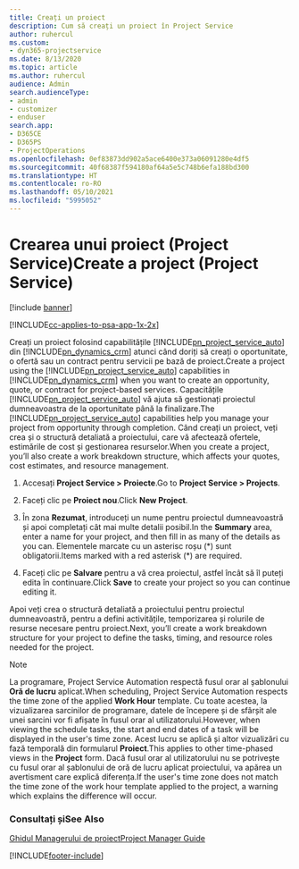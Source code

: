 ```yaml
---
title: Creați un proiect
description: Cum să creați un proiect în Project Service
author: ruhercul
ms.custom:
- dyn365-projectservice
ms.date: 8/13/2020
ms.topic: article
ms.author: ruhercul
audience: Admin
search.audienceType:
- admin
- customizer
- enduser
search.app:
- D365CE
- D365PS
- ProjectOperations
ms.openlocfilehash: 0ef83873dd902a5ace6400e373a06091280e4df5
ms.sourcegitcommit: 40f68387f594180af64a5e5c748b6efa188bd300
ms.translationtype: HT
ms.contentlocale: ro-RO
ms.lasthandoff: 05/10/2021
ms.locfileid: "5995052"
---
```

# <a name="create-a-project-project-service"></a><span data-ttu-id="243a1-103">Crearea unui proiect (Project Service)</span><span class="sxs-lookup"><span data-stu-id="243a1-103">Create a project (Project Service)</span></span>

[!include [banner](../includes/psa-now-project-operations.md)]

[!INCLUDE[cc-applies-to-psa-app-1x-2x](../includes/cc-applies-to-psa-app-1x-2x.md)]

<span data-ttu-id="243a1-104">Creați un proiect folosind capabilitățile [!INCLUDE[pn_project_service_auto](../includes/pn-project-service-auto.md)] din [!INCLUDE[pn_dynamics_crm](../includes/pn-dynamics-crm.md)] atunci când doriți să creați o oportunitate, o ofertă sau un contract pentru servicii pe bază de proiect.</span><span class="sxs-lookup"><span data-stu-id="243a1-104">Create a project using the [!INCLUDE[pn_project_service_auto](../includes/pn-project-service-auto.md)] capabilities in [!INCLUDE[pn_dynamics_crm](../includes/pn-dynamics-crm.md)] when you want to create an opportunity, quote, or contract for project-based services.</span></span> <span data-ttu-id="243a1-105">Capacitățile [!INCLUDE[pn_project_service_auto](../includes/pn-project-service-auto.md)] vă ajuta să gestionați proiectul dumneavoastra de la oportunitate până la finalizare.</span><span class="sxs-lookup"><span data-stu-id="243a1-105">The [!INCLUDE[pn_project_service_auto](../includes/pn-project-service-auto.md)] capabilities help you manage your project from opportunity through completion.</span></span> <span data-ttu-id="243a1-106">Când creați un proiect, veți crea și o structură detaliată a proiectului, care vă afectează ofertele, estimările de cost și gestionarea resurselor.</span><span class="sxs-lookup"><span data-stu-id="243a1-106">When you create a project, you’ll also create a work breakdown structure, which affects your quotes, cost estimates, and resource management.</span></span>  
  
1.  <span data-ttu-id="243a1-107">Accesați **Project Service > Proiecte**.</span><span class="sxs-lookup"><span data-stu-id="243a1-107">Go to **Project Service > Projects**.</span></span>  
  
2.  <span data-ttu-id="243a1-108">Faceți clic pe **Proiect nou**.</span><span class="sxs-lookup"><span data-stu-id="243a1-108">Click **New Project**.</span></span>  
  
3.  <span data-ttu-id="243a1-109">În zona **Rezumat**, introduceți un nume pentru proiectul dumneavoastră și apoi completați cât mai multe detalii posibil.</span><span class="sxs-lookup"><span data-stu-id="243a1-109">In the **Summary** area, enter a name for your project, and then fill in as many of the details as you can.</span></span> <span data-ttu-id="243a1-110">Elementele marcate cu un asterisc roșu (\*) sunt obligatorii.</span><span class="sxs-lookup"><span data-stu-id="243a1-110">Items marked with a red asterisk (\*) are required.</span></span>  
  
4.  <span data-ttu-id="243a1-111">Faceți clic pe **Salvare** pentru a vă crea proiectul, astfel încât să îl puteți edita în continuare.</span><span class="sxs-lookup"><span data-stu-id="243a1-111">Click **Save** to create your project so you can continue editing it.</span></span>  
  
<span data-ttu-id="243a1-112">Apoi veți crea o structură detaliată a proiectului pentru proiectul dumneavoastră, pentru a defini activitățile, temporizarea și rolurile de resurse necesare pentru proiect.</span><span class="sxs-lookup"><span data-stu-id="243a1-112">Next, you’ll create a work breakdown structure for your project to define the tasks, timing, and resource roles needed for the project.</span></span>  

> [!NOTE]
> <span data-ttu-id="243a1-113">La programare, Project Service Automation respectă fusul orar al șablonului **Oră de lucru** aplicat.</span><span class="sxs-lookup"><span data-stu-id="243a1-113">When scheduling, Project Service Automation respects the time zone of the applied **Work Hour** template.</span></span> <span data-ttu-id="243a1-114">Cu toate acestea, la vizualizarea sarcinilor de programare, datele de începere și de sfârșit ale unei sarcini vor fi afișate în fusul orar al utilizatorului.</span><span class="sxs-lookup"><span data-stu-id="243a1-114">However, when viewing the schedule tasks, the start and end dates of a task will be displayed in the user's time zone.</span></span> <span data-ttu-id="243a1-115">Acest lucru se aplică și altor vizualizări cu fază temporală din formularul **Proiect**.</span><span class="sxs-lookup"><span data-stu-id="243a1-115">This applies to other time-phased views in the **Project** form.</span></span> <span data-ttu-id="243a1-116">Dacă fusul orar al utilizatorului nu se potrivește cu fusul orar al șablonului de oră de lucru aplicat proiectului, va apărea un avertisment care explică diferența.</span><span class="sxs-lookup"><span data-stu-id="243a1-116">If the user's time zone does not match the time zone of the work hour template applied to the project, a warning which explains the difference will occur.</span></span> 
  
### <a name="see-also"></a><span data-ttu-id="243a1-117">Consultați și</span><span class="sxs-lookup"><span data-stu-id="243a1-117">See Also</span></span>  
 [<span data-ttu-id="243a1-118">Ghidul Managerului de proiect</span><span class="sxs-lookup"><span data-stu-id="243a1-118">Project Manager Guide</span></span>](../psa/project-manager-guide.md)


[!INCLUDE[footer-include](../includes/footer-banner.md)]